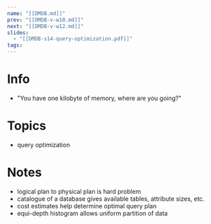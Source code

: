 ```yaml
---
name: "[[DMDB.md]]"
prev: "[[DMDB-v-w10.md]]"
next: "[[DMDB-v-w12.md]]"
slides:
  - "[[DMDB-s14-query-optimization.pdf]]"
tags:
---
```



# Info
- "You have one kilobyte of memory, where are you going?"


# Topics
- query optimization


# Notes
- logical plan to physical plan is hard problem
- catalogue of a database gives available tables, attribute sizes, etc.
- cost estimates help determine optimal query plan
- equi-depth histogram allows uniform partition of data